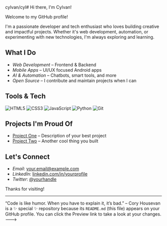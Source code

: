 cylvan/cyl# Hi there, I'm Cylvan!  

Welcome to my GitHub profile!

I'm a passionate developer and tech enthusiast who loves building creative and impactful projects. Whether it's web development, automation, or experimenting with new technologies, I'm always exploring and learning.

## What I Do

- *Web Development* – Frontend & Backend
- *Mobile Apps* – UI/UX focused Android apps
- *AI & Automation* – Chatbots, smart tools, and more
- *Open Source* – I contribute and maintain projects when I can

## Tools & Tech

![HTML5](https://img.shields.io/badge/-HTML5-E34F26?logo=html5&logoColor=white&style=flat)
![CSS3](https://img.shields.io/badge/-CSS3-1572B6?logo=css3&logoColor=white&style=flat)
![JavaScript](https://img.shields.io/badge/-JavaScript-F7DF1E?logo=javascript&logoColor=black&style=flat)
![Python](https://img.shields.io/badge/-Python-3776AB?logo=python&logoColor=white&style=flat)
![Git](https://img.shields.io/badge/-Git-F05032?logo=git&logoColor=white&style=flat)

## Projects I'm Proud Of

- [Project One](#) – Description of your best project
- [Project Two](#) – Another cool thing you built

## Let's Connect

- *Email*: your.email@example.com  
- *LinkedIn*: [linkedin.com/in/yourprofile](#)  
- *Twitter*: [@yourhandle](#)

Thanks for visiting!

---

“Code is like humor. When you have to explain it, it’s bad.” – Cory Housevan is a ✨ special ✨ repository because its `README.md` (this file) appears on your GitHub profile.
You can click the Preview link to take a look at your changes.
--->
